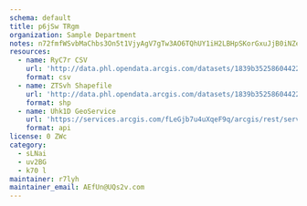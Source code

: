 ```yaml
---
schema: default
title: p6jSw TRgm 
organization: Sample Department 
notes: n72fmfWSvbMaChbs3On5t1VjyAgV7gTw3AO6TQhUY1iH2LBHpSKorGxuJjB0iNZeQcI94INlP yL0umdRqKkzo85DqZX cPsXDRF 
resources:
  - name: RyC7r CSV
    url: 'http://data.phl.opendata.arcgis.com/datasets/1839b35258604422b0b520cbb668df0d_0.csv'
    format: csv
  - name: ZTSvh Shapefile
    url: 'http://data.phl.opendata.arcgis.com/datasets/1839b35258604422b0b520cbb668df0d_0.zip'
    format: shp
  - name: Uhk1D GeoService
    url: 'https://services.arcgis.com/fLeGjb7u4uXqeF9q/arcgis/rest/services/Air_Monitoring_Stations/FeatureServer/0/query'
    format: api
license: 0 ZWc 
category:
  - sLNai 
  - uv2BG 
  - k70 l 
maintainer: r7lyh  
maintainer_email: AEfUn@UQs2v.com
---
```

